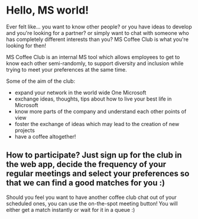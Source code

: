# Hello, MS world!
Ever felt like... you want to know other people? or you have ideas to develop and you're looking for a partner? or simply want to chat with someone who has completely different interests than you? MS Coffee Club is what you're looking for then!

MS Coffee Club is an internal MS tool which allows employees to get to know each other semi-randomly, to support diversity and inclusion while trying to meet your preferences at the same time.

Some of the aim of the club:

* expand your network in the world wide One Microsoft
* exchange ideas, thoughts, tips about how to live your best life in Microsoft
* know more parts of the company and understand each other points of view
* foster the exchange of ideas which may lead to the creation of new projects
* have a coffee altogether!

## How to participate? Just sign up for the club in the web app, decide the frequency of your regular meetings and select your preferences so that we can find a good matches for you :)
Should you feel you want to have another coffee club chat out of your scheduled ones, you can use the on-the-spot meeting button! You will either get a match instantly or wait for it in a queue :)
